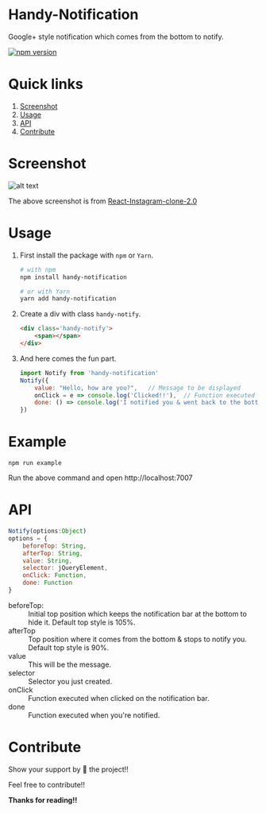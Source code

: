 # Handy-Notification
Google+ style notification which comes from the bottom to notify.

[![npm version](https://badge.fury.io/js/handy-notification.svg)](https://www.npmjs.com/package/handy-notification)

# Quick links
1. [Screenshot](#screenshot)
2. [Usage](#usage)
3. [API](#api)
4. [Contribute](#contribute)

# Screenshot
![alt text](https://image.ibb.co/dzLShT/Snap_2017_05_23_at_01_21_00.png)

The above screenshot is from [React-Instagram-clone-2.0](https://github.com/yTakkar/React-Instagram-clone-2.0)

# Usage

1. First install the package with `npm` or `Yarn`.
    ```bash
    # with npm
    npm install handy-notification
    
    # or with Yarn
    yarn add handy-notification
    ```

2. Create a div with class `handy-notify`.
    ```html
    <div class='handy-notify'>
        <span></span>
    </div>
    ```

3. And here comes the fun part.
    ```javascript
    import Notify from 'handy-notification'
    Notify({
        value: "Hello, how are you?",   // Message to be displayed
        onClick = e => console.log('Clicked!!'),  // Function executed when clicked on the notification bar
        done: () => console.log('I notified you & went back to the bottom!')    // function to be executed when you're notified
    })
    ```

# Example
```
npm run example
```

Run the above command and open http://localhost:7007

# API
```JavaScript
Notify(options:Object)
options = {
    beforeTop: String,
    afterTop: String,
    value: String,
    selector: jQueryElement,
    onClick: Function,
    done: Function
}
```

<dl>
  <dt>beforeTop:</dt>
  <dd>Initial top position which keeps the notification bar at the bottom to hide it. Default top style is 105%.</dd>

  <dt>afterTop</dt>
  <dd>Top position where it comes from the bottom & stops to notify you. Default top style is 90%.</dd>

  <dt>value</dt>
  <dd>This will be the message.</dd>

  <dt>selector</dt>
  <dd>Selector you just created.</dd>

  <dt>onClick</dt>
  <dd>Function executed when clicked on the notification bar.</dd>

  <dt>done</dt>
  <dd>Function executed when you're notified.</dd>
</dl>

# Contribute
Show your support by 🌟 the project!!

Feel free to contribute!!

**Thanks for reading!!**
